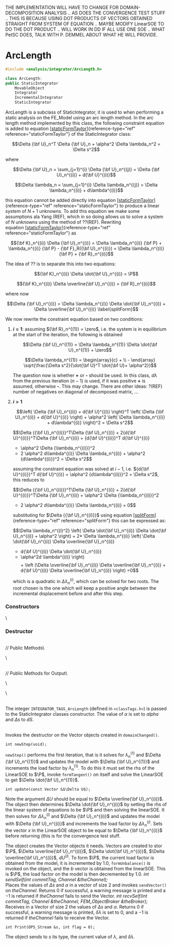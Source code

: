 THE IMPLEMENTATION WILL HAVE TO CHANGE FOR DOMAIN-DECOMPOSITION ANALYSIS
.. AS DOES THE CONVERGENCE TEST STUFF .. THIS IS BECAUSE USING DOT
PRODUCTS OF VECTORS OBTAINED STRAIGHT FROM SYSTEM OF EQUATION .. MAYBE
MODIFY LinearSOE TO DO THE DOT PRODUCT .. WILL WORK IN DD IF ALL USE ONE
SOE .. WHAT PetSC DOES, TALK WITH P. DEMMEL ABOUT WHAT HE WILL PROVIDE.

# ArcLength 

```cpp
#include <analysis/integrator/ArcLength.h>

class ArcLength: 
public StaticIntegrator
    MovableObject
    Integrator
    IncrementalIntegrator
    StaticIntegrator
```


ArcLength is a subclass of StaticIntegrator, it is used to when
performing a static analysis on the FE_Model using an arc length method.
In the arc length method implemented by this class, the following
constraint equation is added to
equation [\[staticFormTaylor\]](#staticFormTaylor){reference-type="ref"
reference="staticFormTaylor"} of the StaticIntegrator class:

$$\Delta {\bf U}_n^T \Delta {\bf U}_n  + \alpha^2 \Delta \lambda_n^2  = \Delta s^2$$

where

$$\Delta {\bf U}_n = \sum_{j=1}^{i} \Delta {\bf U}_n^{(j)} = \Delta {\bf U}_n^{(i)} +
d{\bf U}^{(i)}$$

$$\Delta \lambda_n = \sum_{j=1}^{i} \Delta \lambda_n^{(j)} = \Delta \lambda_n^{(i)} +
d\lambda^{(i)}$$

this equation cannot be added directly into
equation [\[staticFormTaylor\]](#staticFormTaylor){reference-type="ref"
reference="staticFormTaylor"} to produce a linear system of $N+1$
unknowns. To add this equation we make some assumptions ala Yang (REF),
which in so doing allows us to solve a system of $N$ unknowns using the
method of ??(REF). Rewriting
equation [\[staticFormTaylor\]](#staticFormTaylor){reference-type="ref"
reference="staticFormTaylor"} as

$${\bf K}_n^{(i)} \Delta {\bf U}_n^{(i)} = \Delta \lambda_n^{(i)} {\bf P} +
\lambda_n^{(i)} {\bf P} - {\bf F}_R({\bf U}_n^{(i)}) = \Delta \lambda_n^{(i)} {\bf P} + {\bf R}_n^{(i)}$$

The idea of ?? is to separate this into two equations:

$${\bf K}_n^{(i)} \Delta \dot{\bf U}_n^{(i)} = \P$$

$${\bf K}_n^{(i)} \Delta \overline{\bf U}_n^{(i)} = {\bf R}_n^{(i)}$$

where now

$$\Delta {\bf U}_n^{(i)} = \Delta \lambda_n^{(i)} \Delta \dot{\bf U}_n^{(i)} + \Delta \overline{\bf U}_n^{(i)}  
\label{splitForm}$$

We now rewrite the constraint equation based on two conditions:

1.  **$i = 1$**: assuming ${\bf R}_n^{(1)} = \zero$, i.e. the system is in
    equilibrium at the start of the iteration, the following is obtained

    $$\Delta {\bf U}_n^{(1)} = \Delta \lambda_n^{(1)} \Delta \dot{\bf U}_n^{(1)} + \zero$$

    $$\Delta \lambda_n^{(1)} = \begin{array}{c} + \\ - \end{array}
    \sqrt{\frac{\Delta s^2}{\dot{\bf U}^T \dot{\bf U}+ \alpha^2}}$$

    The question now is whether **+** or **-** should be used. In this
    class, $d \lambda$ from the previous iteration $(n-1)$ is used, if
    it was positive **+** is assumed, otherwise **-**. This may change.
    There are other ideas: ?(REF) number of negatives on diagonal of
    decomposed matrix, \...

2.  **$i > 1$**

    $$\left( \Delta {\bf U}_n^{(i)} + d{\bf U}^{(i)} \right)^T \left( \Delta {\bf U}_n^{(i)} +
    d{\bf U}^{(i)} \right) + \alpha^2 \left( \Delta \lambda_n^{(i)} + d\lambda^{(i)}
    \right)^2 = \Delta s^2$$

    $$\Delta {{\bf U}_n^{(i)}}^T\Delta {\bf U}_n^{(i)} + 2{d{\bf U}^{(i)}}^T\Delta {\bf U}_n^{(i)} + {d{\bf U}^{(i)}}^T d{\bf U}^{(i)}
    + \alpha^2 \Delta {\lambda_n^{(i)}}^2
    + 2 \alpha^2 d\lambda^{(i)} \Delta \lambda_n^{(i)} + \alpha^2 {d\lambda^{(i)}}^2
    = \Delta s^2$$

    assuming the constraint equation was solved at $i-1$, i.e.
    ${d{\bf U}^{(i)}}^T d{\bf U}^{(i)} + \alpha^2 {d\lambda^{(i)}}^2 = \Delta s^2$,
    this reduces to

    $$\Delta {{\bf U}_n^{(i)}}^T\Delta {\bf U}_n^{(i)} + 2{d{\bf U}^{(i)}}^T\Delta {\bf U}_n^{(i)} + 
    \alpha^2 \Delta {\lambda_n^{(i)}}^2
    + 2 \alpha^2 d\lambda^{(i)} \Delta \lambda_n^{(i)} 
    = 0$$

    substituting for $\Delta {{\bf U}_n^{(i)}}$ using
    equation [\[splitForm\]](#splitForm){reference-type="ref"
    reference="splitForm"} this can be expressed as:

    $$\Delta \lambda_n^{(i)^2} \left( \Delta \dot{\bf U}_n^{(i)} \Delta \dot{\bf U}_n^{(i)} +
    \alpha^2 \right) +
    2* \Delta \lambda_n^{(i)} \left( \Delta \dot{\bf U}_n^{(i)} \Delta \overline{\bf U}_n^{(i)}
    + d{\bf U}^{(i)} \Delta \dot{\bf U}_n^{(i)} 
    + \alpha^2d \lambda^{(i)} \right)$$
    $$+ \left (\Delta \overline{\bf U}_n^{(i)} \Delta \overline{\bf U}_n^{(i)} + d{\bf U}^{(i)} \Delta
    \overline{\bf U}_n^{(i)}
    \right) =0$$

    which is a quadratic in $\Delta \lambda_n^{(i)}$, which can be
    solved for two roots. The root chosen is the one which will keep a
    positive angle between the incremental displacement before and after
    this step.


### Constructors

\
### Destructor

\
// Public Methods\

\

\
// Public Methods for Output\

\

\

\
The integer `INTEGRATOR_TAGS_ArcLength` (defined in  `<classTags.h>`) is
passed to the StaticIntegrator classes constructor. The value of
$\alpha$ is set to *alpha* and $\Delta s$ to *dS*.

\
Invokes the destructor on the Vector objects created in
`domainChanged()`.


```{.cpp}
int newStep(void);
```

`newStep()` performs the first iteration, that is it solves for
$\lambda_n^{(1)}$ and $\Delta {\bf U}_n^{(1)}$ and updates the model with
$\Delta {\bf U}_n^{(1)}$ and increments the load factor by $\lambda_n^{(1)}$.
To do this it must set the rhs of the LinearSOE to $\P$, invoke
`formTangent()` on itself and solve the LinearSOE to get
$\Delta \dot{\bf U}_n^{(1)}$.

```{.cpp}
int update(const Vector &$\Delta U$);
```

Note the argument $\Delta U$ should be equal to
$\Delta \overline{\bf U}_n^{(i)}$. The object then determines
$\Delta \dot{\bf U}_n^{(i)}$ by setting the rhs of the linear system of
equations to be $\P$ and then solving the linearSOE. It then solves for
$\Delta \lambda_n^{(i)}$ and $\Delta {\bf U}_n^{(i)}$ and updates the model
with $\Delta {\bf U}_n^{(i)}$ and increments the load factor by $\Delta
\lambda_n^{(i)}$. Sets the vector $x$ in the LinearSOE object to be
equal to $\Delta {\bf U}_n^{(i)}$ before returning (this is for the
convergence test stuff.

The object creates the Vector objects it needs. Vectors are created to
stor $\P$, $\Delta \overline{\bf U}_n^{(i)}$,
$\Delta \dot{\bf U}_n^{(i)}$, $\Delta
\overline{\bf U}_n^{(i)}$, $dU^{(i)}$. To form $\P$, the current load
factor is obtained from the model, it is incremented by $1.0$,
`formUnbalance()` is invoked on the object, and the $b$ vector is
obtained from the linearSOE. This is $\P$, the load factor on the model
is then decremented by $1.0$.
*int sendSelf(int commitTag, Channel &theChannel);* \
Places the values of $\Delta s$ and $\alpha$ in a vector of size $2$ and
invokes `sendVector()` on *theChannel*. Returns $0$ if successful, a
warning message is printed and a $-1$ is returned if *theChannel* fails
to send the Vector.
*int recvSelf(int commitTag, Channel &theChannel, FEM_ObjectBroker
&theBroker);* \
Receives in a Vector of size 2 the values of $\Delta s$ and $\alpha$.
Returns $0$ if successful, a warning message is printed, $\delta
\lambda$ is set to $0$, and a $-1$ is returned if *theChannel* fails to
receive the Vector.

```{.cpp}
int Print(OPS_Stream &s, int flag = 0);
```

The object sends to $s$ its type, the current value of $\lambda$, and
$\delta \lambda$.
